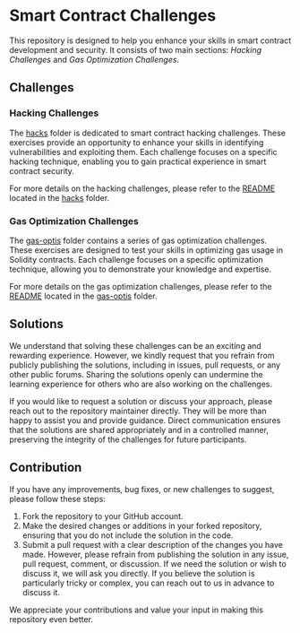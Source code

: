 # Smart Contract Challenges

This repository is designed to help you enhance your skills in smart contract development and security. It consists of two main sections: *Hacking Challenges* and *Gas Optimization Challenges*.

## Challenges

### Hacking Challenges
The [hacks](./src/hacks/) folder is dedicated to smart contract hacking challenges. These exercises provide an opportunity to enhance your skills in identifying vulnerabilities and exploiting them. Each challenge focuses on a specific hacking technique, enabling you to gain practical experience in smart contract security.

For more details on the hacking challenges, please refer to the [README](./src/hacks/README.md) located in the [hacks](./src/hacks/) folder.

### Gas Optimization Challenges
The [gas-optis](./src/gas-optis/) folder contains a series of gas optimization challenges. These exercises are designed to test your skills in optimizing gas usage in Solidity contracts. Each challenge focuses on a specific optimization technique, allowing you to demonstrate your knowledge and expertise.

For more details on the gas optimization challenges, please refer to the [README](./src/gas-optis/README.md) located in the [gas-optis](./src/gas-optis/) folder.

## Solutions

We understand that solving these challenges can be an exciting and rewarding experience. However, we kindly request that you refrain from publicly publishing the solutions, including in issues, pull requests, or any other public forums. Sharing the solutions openly can undermine the learning experience for others who are also working on the challenges.

If you would like to request a solution or discuss your approach, please reach out to the repository maintainer directly. They will be more than happy to assist you and provide guidance. Direct communication ensures that the solutions are shared appropriately and in a controlled manner, preserving the integrity of the challenges for future participants.

## Contribution

If you have any improvements, bug fixes, or new challenges to suggest, please follow these steps:
1. Fork the repository to your GitHub account.
2. Make the desired changes or additions in your forked repository, ensuring that you do not include the solution in the code.
3. Submit a pull request with a clear description of the changes you have made. However, please refrain from publishing the solution in any issue, pull request, comment, or discussion. If we need the solution or wish to discuss it, we will ask you directly. If you believe the solution is particularly tricky or complex, you can reach out to us in advance to discuss it.

We appreciate your contributions and value your input in making this repository even better.
